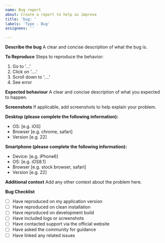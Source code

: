 ```yaml
---
name: Bug report
about: Create a report to help us improve
title: 'bug: '
labels: 'Type - Bug'
assignees: ''

---
```


**Describe the bug**
A clear and concise description of what the bug is.

**To Reproduce**
Steps to reproduce the behavior:
1. Go to '...'
2. Click on '....'
3. Scroll down to '....'
4. See error

**Expected behaviour**
A clear and concise description of what you expected to happen.

**Screenshots**
If applicable, add screenshots to help explain your problem.

**Desktop (please complete the following information):**
 - OS: [e.g. iOS]
 - Browser [e.g. chrome, safari]
 - Version [e.g. 22]

**Smartphone (please complete the following information):**
 - Device: [e.g. iPhone6]
 - OS: [e.g. iOS8.1]
 - Browser [e.g. stock browser, safari]
 - Version [e.g. 22]

**Additional context**
Add any other context about the problem here.

**Bug Checklist**

- [ ] Have reproduced on my application version
- [ ] Have reproduced on clean installation
- [ ] Have reproduced on development build
- [ ] Have included logs or screenshots
- [ ] Have contacted support via the official website
- [ ] Have asked the community for guidance
- [ ] Have linked any related issues
